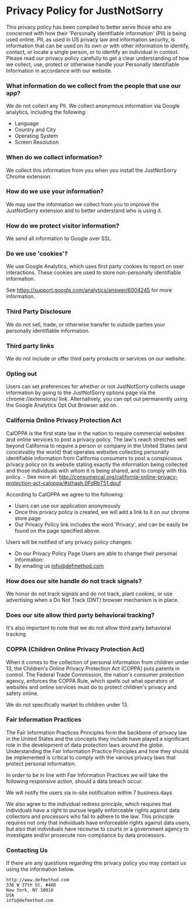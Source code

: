 # Privacy Policy for JustNotSorry

This privacy policy has been compiled to better serve those who are concerned with how their 'Personally identifiable information' (PII) is being used online. PII, as used in US privacy law and information security, is information that can be used on its own or with other information to identify, contact, or locate a single person, or to identify an individual in context. Please read our privacy policy carefully to get a clear understanding of how we collect, use, protect or otherwise handle your Personally Identifiable Information in accordance with our website.

### What information do we collect from the people that use our app?

We do not collect any PII. We collect anonymous information via Google analytics, including the following:

- Language
- Country and City
- Operating System
- Screen Resolution

### When do we collect information?

We collect this information from you when you install the JustNotSorry Chrome extension.

### How do we use your information?

We may use the information we collect from you to improve the JustNotSorry extension and to better understand who is using it.

### How do we protect visitor information?

We send all information to Google over SSL.

### Do we use 'cookies'?

We use Google Analytics, which uses first party cookies to report on user interactions. These cookies are used to store non-personally identifiable information.

See https://support.google.com/analytics/answer/6004245 for more information.

### Third Party Disclosure

We do not sell, trade, or otherwise transfer to outside parties your personally identifiable information.

### Third party links

We do not include or offer third party products or services on our website.

### Opting out

Users can set preferences for whether or not JustNotSorry collects usage information by going to the JustNotSorry options page via the chrome://extensions/ link. Alternatively, you can opt out permanently using the Google Analytics Opt Out Browser add on.

### California Online Privacy Protection Act

CalOPPA is the first state law in the nation to require commercial websites and online services to post a privacy policy. The law's reach stretches well beyond California to require a person or company in the United States (and conceivably the world) that operates websites collecting personally identifiable information from California consumers to post a conspicuous privacy policy on its website stating exactly the information being collected and those individuals with whom it is being shared, and to comply with this policy. - See more at: http://consumercal.org/california-online-privacy-protection-act-caloppa/#sthash.0FdRbT51.dpuf

According to CalOPPA we agree to the following:

- Users can use our application anonymously
- Once this privacy policy is created, we will add a link to it on our chrome store page
- Our Privacy Policy link includes the word 'Privacy', and can be easily be found on the page specified above.

Users will be notified of any privacy policy changes:

- On our Privacy Policy Page Users are able to change their personal information:
- By emailing us info@defmethod.com

### How does our site handle do not track signals?

We honor do not track signals and do not track, plant cookies, or use advertising when a Do Not Track (DNT) browser mechanism is in place.

### Does our site allow third party behavioral tracking?

It's also important to note that we do not allow third party behavioral tracking

### COPPA (Children Online Privacy Protection Act)

When it comes to the collection of personal information from children under 13, the Children's Online Privacy Protection Act (COPPA) puts parents in control. The Federal Trade Commission, the nation's consumer protection agency, enforces the COPPA Rule, which spells out what operators of websites and online services must do to protect children's privacy and safety online.

We do not specifically market to children under 13.

### Fair Information Practices

The Fair Information Practices Principles form the backbone of privacy law in the United States and the concepts they include have played a significant role in the development of data protection laws around the globe. Understanding the Fair Information Practice Principles and how they should be implemented is critical to comply with the various privacy laws that protect personal information.

In order to be in line with Fair Information Practices we will take the following responsive action, should a data breach occur:

We will notify the users via in-site notification within 7 business days

We also agree to the individual redress principle, which requires that individuals have a right to pursue legally enforceable rights against data collectors and processors who fail to adhere to the law. This principle requires not only that individuals have enforceable rights against data users, but also that individuals have recourse to courts or a government agency to investigate and/or prosecute non-compliance by data processors.

### Contacting Us

If there are any questions regarding this privacy policy you may contact us using the information below.

```
http://www.defmethod.com
336 W 37th St, #480
New York, NY 10018
USA
info@defmethod.com
```
